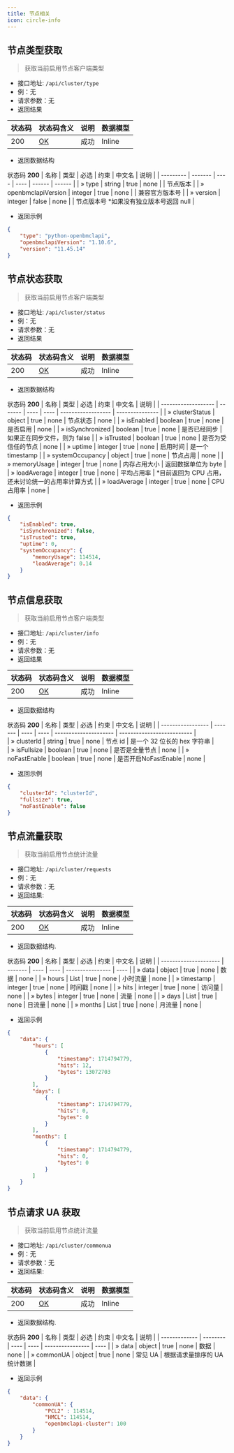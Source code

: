 ```yaml
---
title: 节点相关
icon: circle-info
---
```



## 节点类型获取<Badge text="GET" type="info" vertical="top" />
> 获取当前启用节点客户端类型
- 接口地址: `/api/cluster/type`
- 例：无
- 请求参数：无
- 返回结果

| 状态码 | 状态码含义                                               | 说明 | 数据模型  |
| ------ | ------------------------------------------------------- | ---- | -------- |
| 200    | [OK](https://tools.ietf.org/html/rfc7231#section-6.3.1) | 成功 | Inline   |
- 返回数据结构

状态码 **200**
| 名称      | 类型     | 必选 | 约束 | 中文名  | 说明   |
| --------- | ------- | ---- | ---- | ------ | ------ |
| » type    | string  | true | none |        | 节点版本   |
| » openbmclapiVersion    | integer  | true | none |        | 兼容官方版本号   |
| » version    | integer  | false | none |        | 节点版本号 *如果没有独立版本号返回 null  |
- 返回示例
```json
{
    "type": "python-openbmclapi",
    "openbmclapiVersion": "1.10.6",
    "version": "11.45.14"
}
```


## 节点状态获取<Badge text="GET" type="info" vertical="top" />
> 获取当前启用节点客户端类型
- 接口地址: `/api/cluster/status`
- 例：无
- 请求参数：无
- 返回结果

| 状态码 | 状态码含义                                               | 说明 | 数据模型  |
| ------ | ------------------------------------------------------- | ---- | -------- |
| 200    | [OK](https://tools.ietf.org/html/rfc7231#section-6.3.1) | 成功 | Inline   |

- 返回数据结构

状态码 **200**
| 名称                 | 类型    | 必选 | 约束 | 中文名             | 说明                        |
| ------------------- | ------- | ---- | ---- | ------------------ | ---------------            |
| » clusterStatus                | object  | true | none | 节点状态             | none |
| » isEnabled      | boolean | true | none | 是否启用           | none                       |
| » isSynchronized | boolean | true | none | 是否已经同步       | 如果正在同步文件，则为 false |
| » isTrusted      | boolean | true | none | 是否为受信任的节点  | none                       |
| » uptime         | integer | true | none | 启用时间           | 是一个 timestamp         |
| » systemOccupancy                | object  | true | none | 节点占用             | none |
| » memoryUsage                | integer  | true | none | 内存占用大小             | 返回数据单位为 byte |
| » loadAverage                | integer  | true | none | 平均占用率             | *目前返回为 CPU 占用，还未讨论统一的占用率计算方式 |
| » loadAverage                | integer  | true | none | CPU占用率             | none |
- 返回示例
```json
{
    "isEnabled": true,
    "isSynchronized": false,
    "isTrusted": true,
    "uptime": 0,
    "systemOccupancy": {
        "memoryUsage": 114514,
        "loadAverage": 0.14
    }
}
```

## 节点信息获取<Badge text="GET" type="info" vertical="top" />
> 获取当前启用节点客户端类型
- 接口地址: `/api/cluster/info`
- 例：无
- 请求参数：无
- 返回结果

| 状态码 | 状态码含义                                               | 说明 | 数据模型  |
| ------ | ------------------------------------------------------- | ---- | -------- |
| 200    | [OK](https://tools.ietf.org/html/rfc7231#section-6.3.1) | 成功 | Inline   |

- 返回数据结构

状态码 **200**
| 名称              | 类型    | 必选  | 约束 | 中文名                 | 说明                       |
| ----------------- | ------- | ---- | ---- | --------------------- | -------------------------- |  
| » clusterId    | string  | true | none | 节点 id                | 是一个 32 位长的 hex 字符串 |         
| » isFullsize   | boolean | true | none | 是否是全量节点         | none                       |
| » noFastEnable | boolean | true | none | 是否开启NoFastEnable   | none                      | 
- 返回示例
```json
{
    "clusterId": "clusterId",
    "fullsize": true,
    "noFastEnable": false
}
```


## 节点流量获取<Badge text="GET" type="info" vertical="top" />
> 获取当前启用节点统计流量
- 接口地址: `/api/cluster/requests`
- 例：无
- 请求参数：无
- 返回结果: 

| 状态码 | 状态码含义                                               | 说明 | 数据模型  |
| ------ | ------------------------------------------------------- | ---- | -------- |
| 200    | [OK](https://tools.ietf.org/html/rfc7231#section-6.3.1) | 成功 | Inline   |

- 返回数据结构.

状态码 **200**
| 名称                  | 类型     | 必选 | 约束 | 中文名           | 说明 |
| --------------------- | ------- | ---- | ---- | ---------------- | ---- |
| » data                | object  | true | none | 数据             | none |
| » hours            | List    | true | none | 小时流量         | none |
| » timestamp      | integer | true | none | 时间戳           | none |
| » hits           | integer | true | none | 访问量           | none |
| » bytes          | integer | true | none | 流量             | none |
| » days             | List    | true | none | 日流量           | none |
| » months           | List    | true | none | 月流量           | none |

- 返回示例
```json
{
    "data": {
        "hours": [
            {
                "timestamp": 1714794779,
                "hits": 12,
                "bytes": 13072703
            }
        ],
        "days": [
            {
                "timestamp": 1714794779,
                "hits": 0,
                "bytes": 0
            }
        ],
        "months": [
            {
                "timestamp": 1714794779,
                "hits": 0,
                "bytes": 0
            }
        ]
    }
}
```


## 节点请求 UA 获取<Badge text="GET" type="info" vertical="top" />
> 获取当前启用节点统计流量
- 接口地址: `/api/cluster/commonua`
- 例：无
- 请求参数：无
- 返回结果: 

| 状态码 | 状态码含义                                               | 说明 | 数据模型  |
| ------ | ------------------------------------------------------- | ---- | -------- |
| 200    | [OK](https://tools.ietf.org/html/rfc7231#section-6.3.1) | 成功 | Inline   |

- 返回数据结构.

状态码 **200**
| 名称          | 类型     | 必选  | 约束 | 中文名           | 说明                        |
| ------------- | -------- | ---- | ---- | ---------------- | ----                       |
| » data        | object   | true | none | 数据             | none                       |
| » commonUA | object   | true | none | 常见 UA          | 根据请求量排序的 UA 统计数据 |

- 返回示例
```json
{
    "data": {
        "commonUA": {
            "PCL2" : 114514,
            "HMCL": 114514,
            "openbmclapi-cluster": 100
        }
    }
}
```
